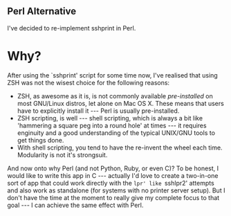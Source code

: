 Perl Alternative
----------------

I've decided to re-implement sshprint in Perl.

Why?
====

After using the `sshprint' script for some time now, I've realised that using
ZSH was not the wisest choice for the following reasons:

- ZSH, as awesome as it is, is not commonly available *pre-installed* on most
  GNU/Linux distros, let alone on Mac OS X. These means that users have to
  explicitly install it --- Perl is usually pre-installed.
- ZSH scripting, is well --- shell scripting, which is always a bit like
  'hammering a square peg into a round hole' at times --- it requires enginuity
  and a good understanding of the typical UNIX/GNU tools to get things done.
- With shell scripting, you tend to have the re-invent the wheel each time.
  Modularity is not it's strongsuit.

And now onto why Perl (and not Python, Ruby, or even C)? To be honest, I would
like to write this app in C --- actually I'd love to create a two-in-one sort of
app that could work directly with the `lpr' like `sshlpr2' attempts and also
work as standalone (for systems with no printer server setup). But I don't have
the time at the moment to really give my complete focus to that goal --- I can achieve
the same effect with Perl.
